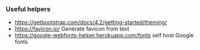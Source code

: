 ### Useful helpers

* https://getbootstrap.com/docs/4.2/getting-started/theming/
* https://favicon.io/ Generate favicon from text
* https://google-webfonts-helper.herokuapp.com/fonts self host Google fonts